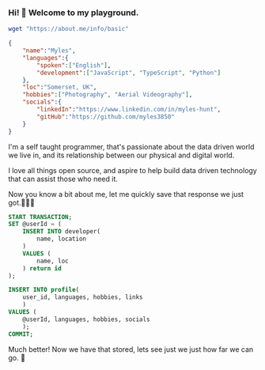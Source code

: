 ### Hi! 👋 Welcome to my playground.

```bash
wget "https://about.me/info/basic"
```
```json
{
	"name":"Myles",
	"languages":{
		"spoken":["English"],
		"development":["JavaScript", "TypeScript", "Python"]
	},
	"loc":"Somerset, UK",
	"hobbies":["Photography", "Aerial Videography"],
	"socials":{
		"linkedIn":"https://www.linkedin.com/in/myles-hunt",
		"gitHub":"https://github.com/myles3850"
	}
}
```
I'm a self taught programmer, that's passionate about the data driven world we live in, and its relationship between our physical and digital world.

I love all things open source, and aspire to help build data driven technology that can assist those who need it.

Now you know a bit about me, let me quickly save that response we just got.👨🏽‍💻

```sql
START TRANSACTION;
SET @userId = (
	INSERT INTO developer(
		name, location
	) 
	VALUES (
		name, loc
	) return id
);

INSERT INTO profile(
	user_id, languages, hobbies, links
	) 
VALUES (
	@userId, languages, hobbies, socials
	);
COMMIT;
```
Much better! Now we have that stored, lets see just we just how far we can go. 🛫
<!--
**myles3850/myles3850** is a ✨ _special_ ✨ repository because its `README.md` (this file) appears on your GitHub profile.

Here are some ideas to get you started:

- 🔭 I’m currently working on ...
- 🌱 I’m currently learning ...
- 👯 I’m looking to collaborate on ...
- 🤔 I’m looking for help with ...
- 💬 Ask me about ...
- 📫 How to reach me: ...
- 😄 Pronouns: ...
- ⚡ Fun fact: ...

*** 87%
-->
